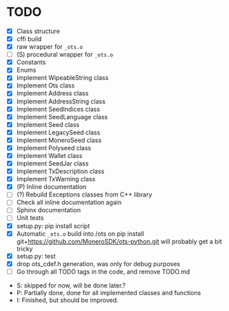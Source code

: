 # TODO
- [x] Class structure
- [x] cffi build
- [x] raw wrapper for `_ots.o`
- [ ] (S) procedural wrapper for `_ots.o`
- [X] Constants
- [x] Enums
- [x] Implement WipeableString class
- [x] Implement Ots class
- [x] Implement Address class
- [x] Implement AddressString class
- [x] Implement SeedIndices class
- [x] Implement SeedLanguage class
- [x] Implement Seed class
- [x] Implement LegacySeed class
- [x] Implement MoneroSeed class
- [x] Implement Polyseed class
- [x] Implement Wallet class
- [x] Implement SeedJar class
- [x] Implement TxDescription class
- [x] Implement TxWarning class
- [x] (P) Inline documentation
- [ ] (?) Rebuild Exceptions classes from C++ library
- [ ] Check all inline documentation again
- [ ] Sphinx documentation
- [ ] Unit tests
- [x] setup.py: pip install script
- [x] Automatic `_ots.o` build into /ots on pip install git+https://github.com/MoneroSDK/ots-python.git
      will probably get a bit tricky
- [x] setup.py: test
- [x] drop ots_cdef.h generation, was only for debug purposes
- [ ] Go through all TODO tags in the code, and remove TODO.md

* S: skipped for now, will be done later.?
* P: Partially done, done for all implemented classes and functions
* I: Finished, but should be improved.

